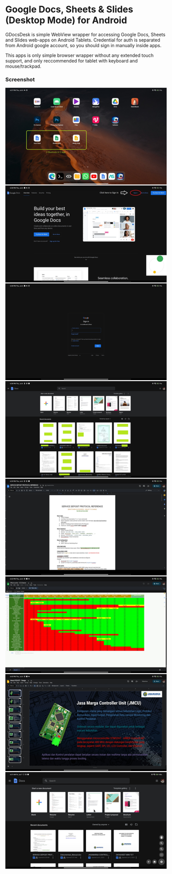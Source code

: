 # Google Docs, Sheets & Slides (Desktop Mode) for Android
GDocsDesk is simple WebView wrapper for accessing Google Docs, Sheets and Slides web-apps on Android Tablets. Credential for auth is separated from Android google account, so you should sign in manually inside apps.

This apps is only simple browser wrapper without any extended touch support, and only reccommended for tablet with keyboard and mouse/trackpad.

### Screenshot
![Shortcuts](docs/ss1.jpg)
![Before Sign In](docs/ss2.jpg)
![Sign In Form](docs/ss3.jpg)
![Docs Home](docs/ss4.jpg)
![Docs Editor](docs/ss5.jpg)
![Sheets Editor](docs/ss6.jpg)
![Slides Editor](docs/ss7.jpg)
![Floating Action Buttons](docs/ss8.jpg)